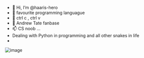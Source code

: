 - 👋 Hi, I’m @haaris-hero
- 👀 favourite programming languague 
- 🌱 ctrl c , ctrl v 
- 💞️ Andrew Tate fanbase 
- 📫 CS noob ...
- Dealing with Python in programming and all other snakes in life
- 
![image](https://user-images.githubusercontent.com/113922985/192426346-8e0390a0-d34c-485b-8310-dd9dd3a3c5b4.png)

<!---
haaris-hero/haaris-hero is a ✨ special ✨ repository because its `README.md` (this file) appears on your GitHub profile.
You can click the Preview link to take a look at your changes.
--->
